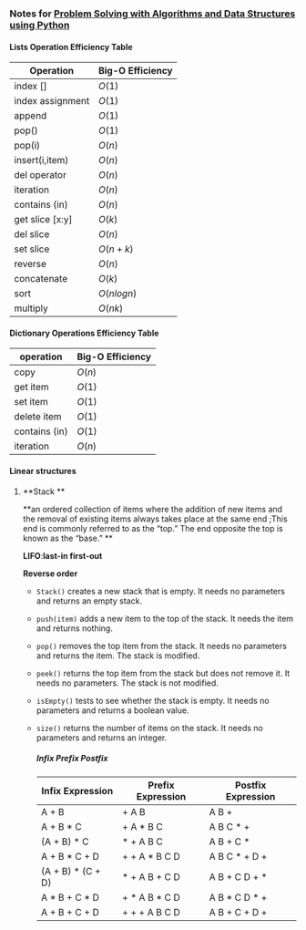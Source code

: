 ### Notes for [Problem Solving with Algorithms and Data Structures using Python](https://interactivepython.org/runestone/static/pythonds/index.html#problem-solving-with-algorithms-and-data-structures-using-python)

#### Lists Operation Efficiency Table

| Operation        | Big-O Efficiency |
| ---------------- | ---------------- |
| index []         | $O(1)$           |
| index assignment | $O(1)$           |
| append           | $O(1)$           |
| pop()            | $O(1)$           |
| pop(i)           | $O(n)$           |
| insert(i,item)   | $O(n)$           |
| del operator     | $O(n)$           |
| iteration        | $O(n)$           |
| contains (in)    | $O(n)$           |
| get slice [x:y]  | $O(k)$           |
| del slice        | $O(n)$           |
| set slice        | $O(n+k)$         |
| reverse          | $O(n)$           |
| concatenate      | $O(k)$           |
| sort             | $O(nlogn)$       |
| multiply         | $O(nk)$          |

#### Dictionary  Operations Efficiency Table

| operation     | Big-O Efficiency |
| ------------- | ---------------- |
| copy          | $O(n)$           |
| get item      | $O(1)$           |
| set item      | $O(1)$           |
| delete item   | $O(1)$           |
| contains (in) | $O(1)$           |
| iteration     | $O(n)$           |

#### Linear structures

1. **Stack **

   **an ordered collection of items where the addition of new items and the removal of existing items always takes place at the same end ;This end is commonly referred to as the “top.” The end opposite the top is known as the “base.” **

   **LIFO**:**last-in first-out**

   **Reverse order**

   - `Stack()` creates a new stack that is empty. It needs no parameters and returns an empty stack.

   - `push(item)` adds a new item to the top of the stack. It needs the item and returns nothing.

   - `pop()` removes the top item from the stack. It needs no parameters and returns the item. The stack is modified.

   - `peek()` returns the top item from the stack but does not remove it. It needs no parameters. The stack is not modified.

   - `isEmpty()` tests to see whether the stack is empty. It needs no parameters and returns a boolean value.

   - `size()` returns the number of items on the stack. It needs no parameters and returns an integer.

     ##### Infix Prefix Postfix

     | **Infix Expression** | **Prefix Expression** | **Postfix Expression** |
     | -------------------- | --------------------- | ---------------------- |
     | A + B                | + A B                 | A B +                  |
     | A + B * C            | + A * B C             | A B C * +              |
     | (A + B) * C          | * + A B C             | A B + C *              |
     | A + B * C + D        | + + A * B C D         | A B C * + D +          |
     | (A + B) * (C + D)    | * + A B + C D         | A B + C D + *          |
     | A * B + C * D        | + * A B * C D         | A B * C D * +          |
     | A + B + C + D        | + + + A B C D         | A B + C + D +          |

   

​	